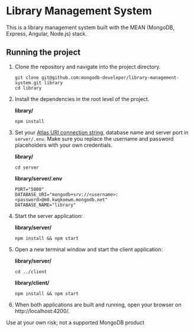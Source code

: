 # Library Management System

This is a library management system built with the MEAN (MongoDB, Express, Angular, Node.js) stack. 

## Running the project

1. Clone the repository and navigate into the project directory.

    ```
    git clone git@github.com:mongodb-developer/library-management-system.git library
    cd library
    ```

1. Install the dependencies in the root level of the project.

    **library/**
    ```
    npm install
    ```

1.  Set your [Atlas URI connection string](https://docs.atlas.mongodb.com/getting-started/), database name and server port in `server/.env`. Make sure you replace the username and password placeholders with your own credentials.

    **library/**
    ```
    cd server
    ```

    **library/server/.env**
    ```
    PORT="5000"
    DATABASE_URI="mongodb+srv://<username>:<password>@m0.kwqkoewm.mongodb.net"
    DATABASE_NAME="library"
    ```


1. Start the server application:

    **library/server/**
    ```
    npm install && npm start
    ```

1. Open a new terminal window and start the client application:

    **library/server/**
    ```
    cd ../client
    ```

    **library/client/**
    ```
    npm install && npm start
    ```

1. When both applications are built and running, open your browser on http://localhost:4200/.

Use at your own risk; not a supported MongoDB product
